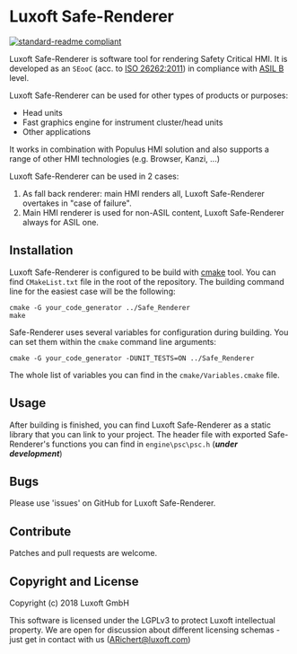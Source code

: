 # Luxoft Safe-Renderer

[![standard-readme compliant](https://img.shields.io/badge/readme%20style-standard-brightgreen.svg?style=flat-square)](https://github.com/RichardLitt/standard-readme)

Luxoft Safe-Renderer is software tool for rendering Safety Critical HMI.
It is developed as an `SEooC` (acc. to [ISO 26262:2011](https://en.wikipedia.org/wiki/ISO_26262)) in compliance with [ASIL B](https://en.wikipedia.org/wiki/Automotive_Safety_Integrity_Level) level.

Luxoft Safe-Renderer can be used for other types of products or purposes:
- Head units
- Fast graphics engine for instrument cluster/head units
- Other applications

It works in combination with Populus HMI solution and also supports a range of other HMI technologies (e.g. Browser, Kanzi, ...)

Luxoft Safe-Renderer can be used in 2 cases:
1. As fall back renderer: main HMI renders all, Luxoft Safe-Renderer overtakes in "case of failure".
2. Main HMI renderer is used for non-ASIL content, Luxoft Safe-Renderer always for ASIL one.

## Installation

Luxoft Safe-Renderer is configured to be build with [cmake](https://cmake.org/) tool.
You can find `CMakeList.txt` file in the root of the repository.
The building command line for the easiest case will be the following:

    cmake -G your_code_generator ../Safe_Renderer
    make

Safe-Renderer uses several variables for configuration during building.
You can set them within the `cmake` command line arguments:

    cmake -G your_code_generator -DUNIT_TESTS=ON ../Safe_Renderer

The whole list of variables you can find in the `cmake/Variables.cmake` file.

## Usage

After building is finished, you can find Luxoft Safe-Renderer as a static library that you can link to your project.
The header file with exported Safe-Renderer's functions you can find in `engine\psc\psc.h` (***under development***)

## Bugs
Please use 'issues' on GitHub for Luxoft Safe-Renderer.

## Contribute
Patches and pull requests are welcome.

## Copyright and License
Copyright (c) 2018 Luxoft GmbH

This software is licensed under the LGPLv3 to protect Luxoft intellectual property. We are open for discussion about different licensing schemas - just get in contact with us (ARichert@luxoft.com)
